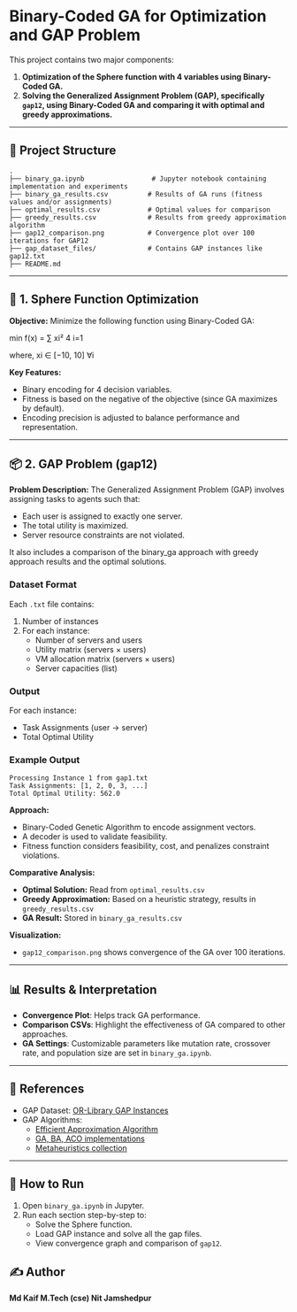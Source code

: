 
# Binary-Coded GA for Optimization and GAP Problem

This project contains two major components:
1. **Optimization of the Sphere function with 4 variables using Binary-Coded GA.**
2. **Solving the Generalized Assignment Problem (GAP), specifically `gap12`, using Binary-Coded GA and comparing it with optimal and greedy approximations.**

---

## 📁 Project Structure

```
.
├── binary_ga.ipynb                 # Jupyter notebook containing implementation and experiments
├── binary_ga_results.csv          # Results of GA runs (fitness values and/or assignments)
├── optimal_results.csv            # Optimal values for comparison 
├── greedy_results.csv             # Results from greedy approximation algorithm
├── gap12_comparison.png           # Convergence plot over 100 iterations for GAP12
├── gap_dataset_files/             # Contains GAP instances like gap12.txt
├── README.md  
```

---

## 🧮 1. Sphere Function Optimization

**Objective:**
Minimize the following function using Binary-Coded GA:

min f(x) = ∑ xi²
           4
          i=1

where, xi ∈ [−10, 10]  ∀i

**Key Features:**
- Binary encoding for 4 decision variables.
- Fitness is based on the negative of the objective (since GA maximizes by default).
- Encoding precision is adjusted to balance performance and representation.

---

## 📦 2. GAP Problem (gap12)

**Problem Description:**
The Generalized Assignment Problem (GAP) involves assigning tasks to agents such that:
- Each user is assigned to exactly one server.
- The total utility is maximized.
- Server resource constraints are not violated.

It also includes a comparison of the binary_ga approach with greedy approach results and the optimal solutions.
### Dataset Format

Each `.txt` file contains:
1. Number of instances
2. For each instance:
   - Number of servers and users
   - Utility matrix (servers × users)
   - VM allocation matrix (servers × users)
   - Server capacities (list)
### Output

For each instance:
- Task Assignments (user → server)
- Total Optimal Utility

### Example Output

```
Processing Instance 1 from gap1.txt  
Task Assignments: [1, 2, 0, 3, ...]  
Total Optimal Utility: 562.0
```


**Approach:**
- Binary-Coded Genetic Algorithm to encode assignment vectors.
- A decoder is used to validate feasibility.
- Fitness function considers feasibility, cost, and penalizes constraint violations.

**Comparative Analysis:**
- **Optimal Solution:** Read from `optimal_results.csv`
- **Greedy Approximation:** Based on a heuristic strategy, results in `greedy_results.csv`
- **GA Result:** Stored in `binary_ga_results.csv`

**Visualization:**
- `gap12_comparison.png` shows convergence of the GA over 100 iterations.

---

## 📊 Results & Interpretation

- **Convergence Plot**: Helps track GA performance.
- **Comparison CSVs**: Highlight the effectiveness of GA compared to other approaches.
- **GA Settings**: Customizable parameters like mutation rate, crossover rate, and population size are set in `binary_ga.ipynb`.

---

## 📝 References

- GAP Dataset: [OR-Library GAP Instances](https://people.brunel.ac.uk/~mastjjb/jeb/orlib/gapinfo.html)
- GAP Algorithms:
  - [Efficient Approximation Algorithm](https://github.com/suzhiyang/GAP)
  - [GA, BA, ACO implementations](https://github.com/acco93/GAP-using-GA-ACO-and-BA)
  - [Metaheuristics collection](https://github.com/lorenzogatto/GAPsolvers)

---

## 📌 How to Run

1. Open `binary_ga.ipynb` in Jupyter.
2. Run each section step-by-step to:
   - Solve the Sphere function.
   - Load GAP instance and solve all the gap files.
   - View convergence graph and comparison of `gap12`.

## ✍️ Author

**Md Kaif
M.Tech (cse)
Nit Jamshedpur**